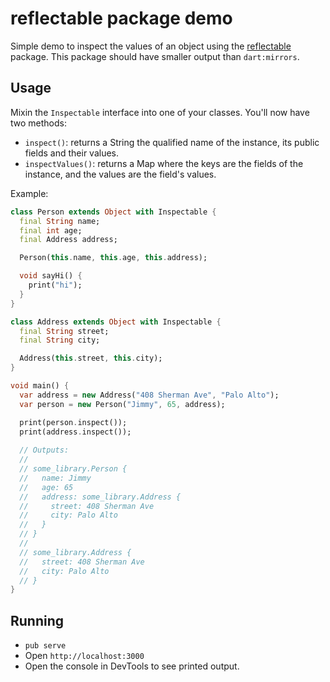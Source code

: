 # reflectable package demo

Simple demo to inspect the values of an object using the [reflectable] package. This package should have smaller output
than `dart:mirrors`.

## Usage

Mixin the `Inspectable` interface into one of your classes. You'll now have two methods:

* `inspect()`: returns a String the qualified name of the instance, its public fields and their values.
* `inspectValues()`: returns a Map where the keys are the fields of the instance, and the values are the field's values.

Example:

```dart
class Person extends Object with Inspectable {
  final String name;
  final int age;
  final Address address;

  Person(this.name, this.age, this.address);

  void sayHi() {
    print("hi");
  }
}

class Address extends Object with Inspectable {
  final String street;
  final String city;

  Address(this.street, this.city);
}

void main() {
  var address = new Address("408 Sherman Ave", "Palo Alto");
  var person = new Person("Jimmy", 65, address);

  print(person.inspect());
  print(address.inspect());
  
  // Outputs:
  //
  // some_library.Person {
  //   name: Jimmy
  //   age: 65
  //   address: some_library.Address {
  //     street: 408 Sherman Ave
  //     city: Palo Alto
  //   }
  // }
  //   
  // some_library.Address {
  //   street: 408 Sherman Ave
  //   city: Palo Alto
  // }
}
```

## Running

* `pub serve`
* Open `http://localhost:3000`
* Open the console in DevTools to see printed output.

[reflectable]: https://pub.dartlang.org/packages/reflectable
